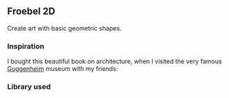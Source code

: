 ## Froebel 2D
Create art with basic geometric shapes.

### Inspiration
I bought this beautiful book on architecture, when I visited the very famous [Guggenheim](https://www.guggenheim.org/) museum with my friends:


### Library used 